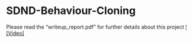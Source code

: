 # SDND-Behaviour-Cloning

Please read the “writeup_report.pdf” for further details about this project
[![Video]](./video.mp4 "Video")
